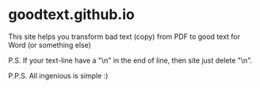 # goodtext.github.io
This site helps you transform bad text (copy) from PDF to good text for Word (or something else)

P.S. If your text-line have a "\n" in the end of line, then site just delete "\n".

P.P.S. All ingenious is simple :)

